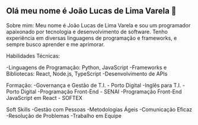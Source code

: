 ## Olá meu nome é João Lucas de Lima Varela 👋
Sobre mim:
Meu nome é João Lucas de Lima Varela e sou um programador apaixonado por tecnologia e desenvolvimento de software. Tenho experiência em diversas linguagens de programação e frameworks, e sempre busco aprender e me aprimorar.

Habilidades Técnicas:

-Linguagens de Programação: Python, JavaScript
-Frameworks e Bibliotecas: React, Node.js, TypeScript
-Desenvolvimento de APIs

Formação:
-Governança e Gestão de T.I. - Porto Digital
-Inglês para T.I. - Porto Digital
-Programação Front-End - SENAI
-Programação Front-End JavaScript em React - SOFTEX

Soft Skills
-Gestão com Pessoas
-Metodologias Ágeis
-Comunicação Eficaz
-Resolução de Problemas
-Trabalho em Equipe
